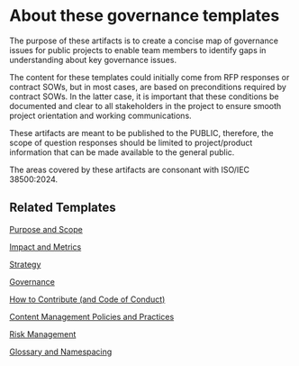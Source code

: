 # About these governance templates

The purpose of these artifacts is to create a concise map of governance issues for public projects to enable team members to identify gaps in understanding about key governance issues.

The content for these templates could initially come from RFP responses or contract SOWs, but in most cases, are based on preconditions required by contract SOWs. In the latter case, it is important that these conditions be documented and clear to all stakeholders in the project to ensure smooth project orientation and working communications.

These artifacts are meant to be published to the PUBLIC, therefore, the scope of question responses should be limited to project/product information that can be made available to the general public. 

The areas covered by these artifacts are consonant with ISO/IEC 38500:2024.

## Related Templates

[Purpose and Scope](PurposeAndScope.md)

[Impact and Metrics](ImpactAndMetrics.md)

[Strategy](Strategy.md)

[Governance](Governancel.md)

[How to Contribute (and Code of Conduct)](HowToContribute.md)

[Content Management Policies and Practices](ContentManagement.md)

[Risk Management](RiskManagement.md)

[Glossary and Namespacing](GlossaryAndNamespacing.md)

